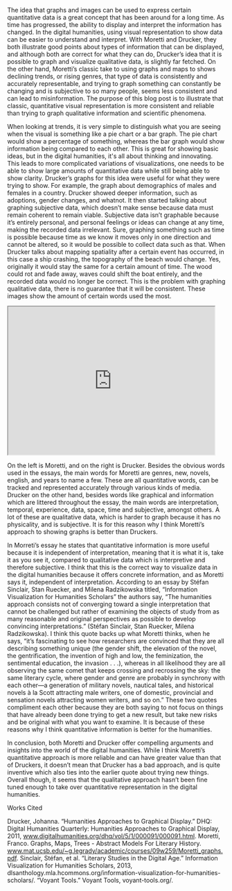   The idea that graphs and images can be used to express certain quantitative data is a great concept that has been around for a long time. As time has progressed, the ability to display and interpret the information has changed. In the digital humanities, using visual representation to show data can be easier to understand and interpret. With Moretti and Drucker, they both illustrate good points about types of information that can be displayed, and although both are correct for what they can do, Drucker’s idea that it is possible to graph and visualize qualitative data, is slightly far fetched. On the other hand, Moretti’s classic take to using graphs and maps to shows declining trends, or rising genres, that type of data is consistently and accurately representable, and trying to graph something can constantly be changing and is subjective to so many people, seems less consistent and can lead to misinformation. The purpose of this blog post is to illustrate that classic, quantitative visual representation is more consistent and reliable than trying to graph qualitative information and scientific phenomena. 

  When looking at trends, it is very simple to distinguish what you are seeing when the visual is something like a pie chart or a bar graph. The pie chart would show a percentage of something, whereas the bar graph would show information being compared to each other. This is great for showing basic ideas, but in the digital humanities, it's all about thinking and innovating. This leads to more complicated variations of visualizations, one needs to be able to show large amounts of quantitative data while still being able to show clarity. Drucker’s graphs for this idea were useful for what they were trying to show. For example, the graph about demographics of males and females in a country. Drucker showed deeper information, such as adoptions, gender changes, and whatnot. It then started talking about graphing subjective data, which doesn’t make sense because data must remain coherent to remain viable. Subjective data isn’t graphable because it’s entirely personal, and personal feelings or ideas can change at any time, making the recorded data irrelevant. Sure, graphing something such as time is possible because time as we know it moves only in one direction and cannot be altered, so it would be possible to collect data such as that. When Drucker talks about mapping spatiality after a certain event has occurred, in this case a ship crashing, the topography of the beach would change. Yes, originally it would stay the same for a certain amount of time. The wood could rot and fade away, waves could shift the boat entirely, and the recorded data would no longer be correct. This is the problem with graphing qualitative data, there is no guarantee that it will be consistent. These images show the amount of certain words used the most. 
  
  
  <!--	Exported from Voyant Tools (voyant-tools.org).
The iframe src attribute below uses a relative protocol to better function with both
http and https sites, but if you're embedding this into a local web page (file protocol)
you should add an explicit protocol (https if you're using voyant-tools.org, otherwise
it depends on this server.
Feel free to change the height and width values or other styling below: -->
<iframe style='width: 477px; height: 342px;' src='https://voyant-tools.org/tool/Cirrus/?corpus=e17331021d374c865030392c62108811'></iframe>
  


On the left is Moretti, and on the right is Drucker. Besides the obvious words used in the essays, the main words for Moretti are genres, new, novels, english, and years to name a few. These are all quantitative words, can be tracked and represented accurately through various kinds of media. Drucker on the other hand, besides words like graphical and information which are littered throughout the essay, the main words are interpretation, temporal, experience, data, space, time and subjective, amongst others. A lot of these are qualitative data, which is harder to graph because it has no physicality, and is subjective. It is for this reason why I think Moretti’s approach to showing graphs is better than Druckers. 

  In Morreti’s essay he states that quantitative information is more useful because it is independent of interpretation, meaning that it is what it is, take it as you see it, compared to qualitative data which is interpretive and therefore subjective. I think that this is the correct way to visualize data in the digital humanities because it offers concrete information, and as Moretti says it, independent of interpretation. According to an essay by Stéfan Sinclair, Stan Ruecker, and Milena Radzikowska titled, “Information Visualization for Humanities Scholars” the authors say, “The humanities approach consists not of converging toward a single interpretation that cannot be challenged but rather of examining the objects of study from as many reasonable and original perspectives as possible to develop convincing interpretations.” (Stéfan Sinclair, Stan Ruecker, Milena Radzikowska). I think this quote backs up what Moretti thinks, when he says, “it’s fascinating to see how researchers are convinced that they are all describing something unique (the gender shift, the elevation of the novel, the gentrification, the invention of high and low, the feminization, the sentimental education, the invasion . . .), whereas in all likelihood they are all observing the same comet that keeps crossing and recrossing the sky: the same literary cycle, where gender and genre are probably in synchrony with each other—a generation of military novels, nautical tales, and historical novels à la Scott attracting male writers, one of domestic, provincial and sensation novels attracting women writers, and so on.” These two quotes compliment each other because they are both saying to not focus on things that have already been done trying to get a new result, but take new risks and be original with what you want to examine. It is because of these reasons why I think quantitative information is better for the humanities. 

  In conclusion, both Moretti and Drucker offer compelling arguments and insights into the world of the digital humanities. While I think Moretti’s quantitative approach is more reliable and can have greater value than that of Druckers, it doesn’t mean that Drucker has a bad approach, and is quite inventive which also ties into the earlier quote about trying new things. Overall though, it seems that the qualitative approach hasn’t been fine tuned enough to take over quantitative representation in the digital humanities. 


Works Cited

Drucker, Johanna. “Humanities Approaches to Graphical Display.” DHQ: Digital Humanities Quarterly: Humanities Approaches to Graphical Display, 2011, www.digitalhumanities.org/dhq/vol/5/1/000091/000091.html.
Moretti, Franco. Graphs, Maps, Trees - Abstract Models For Literary History. www.mat.ucsb.edu/~g.legrady/academic/courses/09w259/Moretti_graphs.pdf.
Sinclair, Stéfan, et al. “Literary Studies in the Digital Age.” Information Visualization for Humanities Scholars, 2013, dlsanthology.mla.hcommons.org/information-visualization-for-humanities-scholars/.
“Voyant Tools.” Voyant Tools, voyant-tools.org/.



